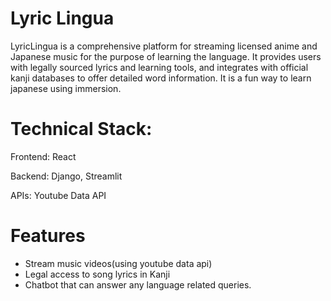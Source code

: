 # Lyric Lingua

LyricLingua is a comprehensive platform for streaming licensed anime and Japanese music for the purpose of learning the language. It provides users with legally sourced lyrics and 
learning tools, and integrates with official kanji databases to offer detailed word information. It is a fun way to learn japanese using immersion.

# Technical Stack:

Frontend: React

Backend: Django, Streamlit

APIs: Youtube Data API

# Features
 - Stream music videos(using youtube data api)
 - Legal access to song lyrics in Kanji
 - Chatbot that can answer any language related queries.

   
